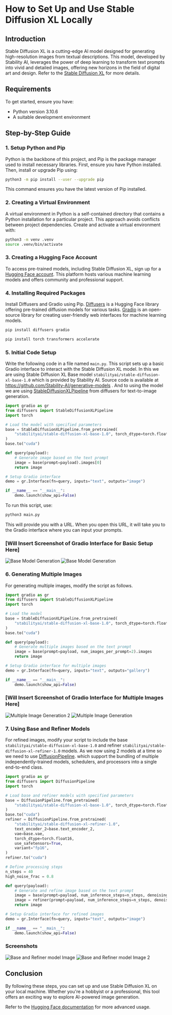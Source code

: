 # How to Set Up and Use Stable Diffusion XL Locally

## Introduction
Stable Diffusion XL is a cutting-edge AI model designed for generating high-resolution images from textual descriptions. This model, developed by Stability AI, leverages the power of deep learning to transform text prompts into vivid and detailed images, offering new horizons in the field of digital art and design. Refer to the [Stable Diffusion XL](https://stablediffusionweb.com/StableDiffusionXL) for more details.

## Requirements
To get started, ensure you have:
- Python version 3.10.6
- A suitable development environment

## Step-by-Step Guide

### 1. Setup Python and Pip
Python is the backbone of this project, and Pip is the package manager used to install necessary libraries. First, ensure you have Python installed. Then, install or upgrade Pip using:

```bash
python3 -m pip install --user --upgrade pip
```
This command ensures you have the latest version of Pip installed.

### 2. Creating a Virtual Environment
A virtual environment in Python is a self-contained directory that contains a Python installation for a particular project. This approach avoids conflicts between project dependencies. Create and activate a virtual environment with:

```bash
python3 -m venv .venv
source .venv/bin/activate
```

### 3. Creating a Hugging Face Account
To access pre-trained models, including Stable Diffusion XL, sign up for a [Hugging Face account](https://huggingface.co/). This platform hosts various machine learning models and offers community and professional support.

### 4. Installing Required Packages
Install Diffusers and Gradio using Pip. [Diffusers](https://huggingface.co/docs/diffusers/index) is a Hugging Face library offering pre-trained diffusion models for various tasks. [Gradio](https://www.gradio.app/) is an open-source library for creating user-friendly web interfaces for machine learning models.

```bash
pip install diffusers gradio
```

```bash
pip install torch transformers accelerate
```

### 5. Initial Code Setup
Write the following code in a file named `main.py`. This script sets up a basic Gradio interface to interact with the Stable Diffusion XL model. In this we are using Stable Diffusion XL Base model `stabilityai/stable-diffusion-xl-base-1.0` which is provided by Stability AI. Source code is available at https://github.com/Stability-AI/generative-models . And to using the model we are using [StableDiffusionXLPipeline](https://huggingface.co/docs/diffusers/api/pipelines/stable_diffusion/stable_diffusion_xl#diffusers) from diffusers for text-to-image generation.

```python
import gradio as gr
from diffusers import StableDiffusionXLPipeline
import torch

# Load the model with specified parameters
base = StableDiffusionXLPipeline.from_pretrained(
    "stabilityai/stable-diffusion-xl-base-1.0", torch_dtype=torch.float16, variant="fp16", use_safetensors=True, 
)
base.to("cuda")

def query(payload):
    # Generate image based on the text prompt
    image = base(prompt=payload).images[0]
    return image

# Setup Gradio interface
demo = gr.Interface(fn=query, inputs="text", outputs="image")

if __name__ == "__main__":
    demo.launch(show_api=False)
```

To run this script, use:

```bash
python3 main.py
```

This will provide you with a URL. When you open this URL, it will take you to the Gradio interface where you can input your prompts.

### [Will Insert Screenshot of Gradio Interface for Basic Setup Here]
![Base Model Generation](https://content.hyscaler.com/wp-content/uploads/2023/12/base.png)
![Base Model Generation](https://content.hyscaler.com/wp-content/uploads/2023/12/base1.png)

### 6. Generating Multiple Images
For generating multiple images, modify the script as follows.

```python
import gradio as gr
from diffusers import StableDiffusionXLPipeline
import torch

# Load the model
base = StableDiffusionXLPipeline.from_pretrained(
    "stabilityai/stable-diffusion-xl-base-1.0", torch_dtype=torch.float16, variant="fp16", use_safetensors=True, 
)
base.to("cuda")

def query(payload):
    # Generate multiple images based on the text prompt
    image = base(prompt=payload, num_images_per_prompt=2).images
    return image

# Setup Gradio interface for multiple images
demo = gr.Interface(fn=query, inputs="text", outputs="gallery")

if __name__ == "__main__":
    demo.launch(show_api=False)
```

### [Will Insert Screenshot of Gradio Interface for Multiple Images Here]
![Multiple Image Generation 2](https://content.hyscaler.com/wp-content/uploads/2023/12/base-multiple-img2.png)
![Multiple Image Generation](https://content.hyscaler.com/wp-content/uploads/2023/12/base-multiple-img.png)

### 7. Using Base and Refiner Models
For refined images, modify your script to include the base `stabilityai/stable-diffusion-xl-base-1.0` and refiner `stabilityai/stable-diffusion-xl-refiner-1.0` models. As we now using 2 models at a time so we need to use [DiffusionPipeline](https://huggingface.co/docs/diffusers/v0.24.0/en/api/pipelines/overview#diffusers.DiffusionPipeline). which support the bundling of multiple independently-trained models, schedulers, and processors into a single end-to-end class.

```python
import gradio as gr
from diffusers import DiffusionPipeline
import torch

# Load base and refiner models with specified parameters
base = DiffusionPipeline.from_pretrained(
    "stabilityai/stable-diffusion-xl-base-1.0", torch_dtype=torch.float16, variant="fp16", use_safetensors=True
)
base.to("cuda")
refiner = DiffusionPipeline.from_pretrained(
    "stabilityai/stable-diffusion-xl-refiner-1.0",
    text_encoder_2=base.text_encoder_2,
    vae=base.vae,
    torch_dtype=torch.float16,
    use_safetensors=True,
    variant="fp16",
)
refiner.to("cuda")

# Define processing steps
n_steps = 40
high_noise_frac = 0.8

def query(payload):
    # Generate and refine image based on the text prompt
    image = base(prompt=payload, num_inference_steps=n_steps, denoising_end=high_noise_frac, output_type="latent").images
    image = refiner(prompt=payload, num_inference_steps=n_steps, denoising_start=high_noise_frac, image=image).images[0]
    return image

# Setup Gradio interface for refined images
demo = gr.Interface(fn=query, inputs="text", outputs="image")

if __name__ == "__main__":
    demo.launch(show_api=False)
```

### Screenshots
![Base and Refiner model Image](https://content.hyscaler.com/wp-content/uploads/2023/12/base-refiner.png)
![Base and Refiner model Image 2](https://content.hyscaler.com/wp-content/uploads/2023/12/base-refiner1.png)

## Conclusion
By following these steps, you can set up and use Stable Diffusion XL on your local machine. Whether you're a hobbyist or a professional, this tool offers an exciting way to explore AI-powered image generation.

Refer to the [Hugging Face documentation](https://huggingface.co/docs/diffusers/index) for more advanced usage.
